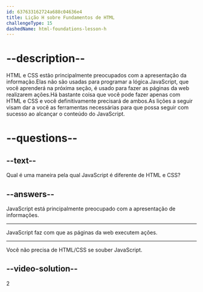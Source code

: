 ```yaml
---
id: 637633162724a688c04636e4
title: Lição H sobre Fundamentos de HTML
challengeType: 15
dashedName: html-foundations-lesson-h
---
```


# --description--

HTML e CSS estão principalmente preocupados com a apresentação da informação.Elas não são usadas para programar a lógica.JavaScript, que você aprenderá na próxima seção, é usado para fazer as páginas da web realizarem ações.Há bastante coisa que você pode fazer apenas com HTML e CSS e você definitivamente precisará de ambos.As lições a seguir visam dar a você as ferramentas necessárias para que possa seguir com sucesso ao alcançar o conteúdo do JavaScript.

# --questions--
    
## --text--

Qual é uma maneira pela qual JavaScript é diferente de HTML e CSS?

## --answers--

JavaScript está principalmente preocupado com a apresentação de informações.

---

JavaScript faz com que as páginas da web executem ações.

---

Você não precisa de HTML/CSS se souber JavaScript.

## --video-solution--

2

